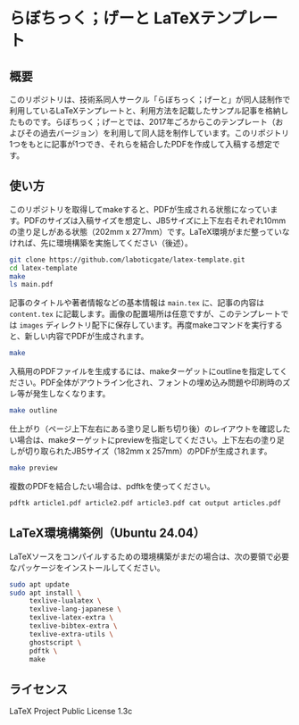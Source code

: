 # らぼちっく；げーと LaTeXテンプレート
## 概要
このリポジトリは、技術系同人サークル「らぼちっく；げーと」が同人誌制作で利用しているLaTeXテンプレートと、利用方法を記載したサンプル記事を格納したものです。らぼちっく；げーとでは、2017年ごろからこのテンプレート（およびその過去バージョン）を利用して同人誌を制作しています。このリポジトリ1つをもとに記事が1つでき、それらを結合したPDFを作成して入稿する想定です。

## 使い方
このリポジトリを取得してmakeすると、PDFが生成される状態になっています。PDFのサイズは入稿サイズを想定し、JB5サイズに上下左右それぞれ10mmの塗り足しがある状態（202mm x 277mm）です。LaTeX環境がまだ整っていなければ、先に環境構築を実施してください（後述）。

```bash
git clone https://github.com/laboticgate/latex-template.git
cd latex-template
make
ls main.pdf
```

記事のタイトルや著者情報などの基本情報は `main.tex` に、記事の内容は `content.tex` に記載します。画像の配置場所は任意ですが、このテンプレートでは `images` ディレクトリ配下に保存しています。再度makeコマンドを実行すると、新しい内容でPDFが生成されます。

```bash
make
```

入稿用のPDFファイルを生成するには、makeターゲットにoutlineを指定してください。PDF全体がアウトライン化され、フォントの埋め込み問題や印刷時のズレ等が発生しなくなります。

```bash
make outline
```

仕上がり（ページ上下左右にある塗り足し断ち切り後）のレイアウトを確認したい場合は、makeターゲットにpreviewを指定してください。上下左右の塗り足しが切り取られたJB5サイズ（182mm x 257mm）のPDFが生成されます。

```bash
make preview
```

複数のPDFを結合したい場合は、pdftkを使ってください。

```bash
pdftk article1.pdf article2.pdf article3.pdf cat output articles.pdf
```

## LaTeX環境構築例（Ubuntu 24.04）
LaTeXソースをコンパイルするための環境構築がまだの場合は、次の要領で必要なパッケージをインストールしてください。

```bash
sudo apt update
sudo apt install \
     texlive-lualatex \
     texlive-lang-japanese \
     texlive-latex-extra \
     texlive-bibtex-extra \
     texlive-extra-utils \
     ghostscript \
     pdftk \
     make
```

## ライセンス
LaTeX Project Public License 1.3c
